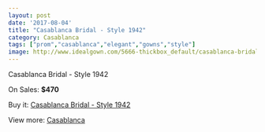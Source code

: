 ```yaml
---
layout: post
date: '2017-08-04'
title: "Casablanca Bridal - Style 1942"
category: Casablanca
tags: ["prom","casablanca","elegant","gowns","style"]
image: http://www.idealgown.com/5666-thickbox_default/casablanca-bridal-style-1942.jpg
---
```

Casablanca Bridal - Style 1942

On Sales: **$470**
<a href="https://www.idealgown.com/en/casablanca/2472-casablanca-bridal-style-1942.html"><amp-img layout="responsive" width="600" height="600" src="//www.idealgown.com/5666-thickbox_default/casablanca-bridal-style-1942.jpg" alt="Casablanca Bridal - Style 1942 0" /></a>
<a href="https://www.idealgown.com/en/casablanca/2472-casablanca-bridal-style-1942.html"><amp-img layout="responsive" width="600" height="600" src="//www.idealgown.com/5668-thickbox_default/casablanca-bridal-style-1942.jpg" alt="Casablanca Bridal - Style 1942 1" /></a>
<a href="https://www.idealgown.com/en/casablanca/2472-casablanca-bridal-style-1942.html"><amp-img layout="responsive" width="600" height="600" src="//www.idealgown.com/5667-thickbox_default/casablanca-bridal-style-1942.jpg" alt="Casablanca Bridal - Style 1942 2" /></a>

Buy it: [Casablanca Bridal - Style 1942](https://www.idealgown.com/en/casablanca/2472-casablanca-bridal-style-1942.html "Casablanca Bridal - Style 1942")

View more: [Casablanca](https://www.idealgown.com/en/31-casablanca "Casablanca")